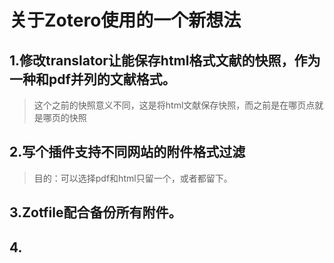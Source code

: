# 关于Zotero使用的一个新想法

## 1.修改translator让能保存html格式文献的快照，作为一种和pdf并列的文献格式。
> 这个之前的快照意义不同，这是将html文献保存快照，而之前是在哪页点就是哪页的快照

## 2.写个插件支持不同网站的附件格式过滤
> 目的：可以选择pdf和html只留一个，或者都留下。

## 3.Zotfile配合备份所有附件。

## 4.
